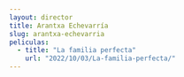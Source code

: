 ```yaml
---
layout: director
title: Arantxa Echevarría
slug: arantxa-echevarria
peliculas:
  - title: "La familia perfecta"
    url: "2022/10/03/La-familia-perfecta/"
---
```

